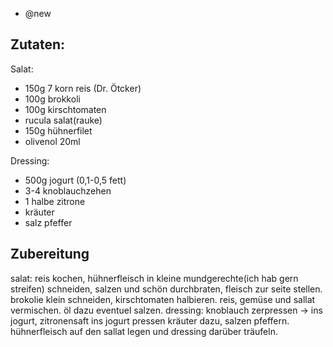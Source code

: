 - @new

## Zutaten:
Salat:
- 150g 7 korn reis (Dr. Ötcker)
- 100g brokkoli
- 100g kirschtomaten
- rucula salat(rauke)
- 150g hühnerfilet
- olivenol 20ml

Dressing:
- 500g jogurt (0,1-0,5 fett)
- 3-4 knoblauchzehen
- 1 halbe zitrone
- kräuter
- salz pfeffer

## Zubereitung
salat: reis kochen, hühnerfleisch in kleine mundgerechte(ich hab gern streifen) schneiden, salzen und schön durchbraten, fleisch zur seite stellen.
brokolie klein schneiden, kirschtomaten halbieren.
reis, gemüse und sallat vermischen. öl dazu eventuel salzen.
dressing: knoblauch zerpressen -> ins jogurt, zitronensaft ins jogurt pressen kräuter dazu, salzen pfeffern.
hühnerfleisch auf den sallat legen und dressing darüber träufeln.
